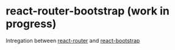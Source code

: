 # react-router-bootstrap (work in progress)

Intregation between [react-router](https://github.com/rackt/react-router) and [react-bootstrap](https://github.com/react-bootstrap/react-bootstrap)
